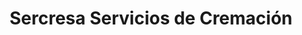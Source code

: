 ---
title: "Sercresa Servicios de Cremación"
url: /panama-city/sercresa-servicios-de-cremacion/
shop: directores de funerarias
---